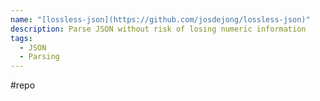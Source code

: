 ```yaml
---
name: "[lossless-json](https://github.com/josdejong/lossless-json)"
description: Parse JSON without risk of losing numeric information
tags:
  - JSON
  - Parsing
---
```

#repo